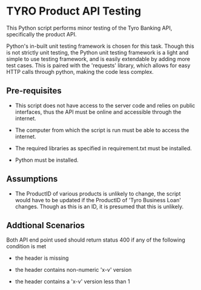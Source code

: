 # TYRO Product API Testing

This Python script performs minor testing of the Tyro Banking API, specifically the product API. 

Python's in-built unit testing framework is chosen for this task. Though this is not strictly unit testing, the Python unit testing framework is a light and simple to use testing framework, and is easily extendable by adding more test cases. This is paired with the 'requests' library, which allows for easy HTTP calls through python, making the code less complex.
## Pre-requisites

* This script does not have access to the server code and relies on public interfaces, thus the API must be online and accessible through the internet.

* The computer from which the script is run must be able to access the internet.

* The required libraries as specified in requirement.txt must be installed.

* Python must be installed.

## Assumptions

* The ProductID of various products is unlikely to change, the script would have to be updated if the ProductID of 'Tyro Business Loan' changes. Though as this is an ID, it is presumed that this is unlikely.

## Addtional Scenarios

Both API end point used should return status 400 if any of the following condition is met

* the header is missing

* the header contains non-numeric 'x-v' version

* the header contains a 'x-v' version less than 1